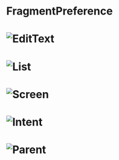 # FragmentPreference
# ![EditText](https://github.com/JojoBiid/FragmentPreference/blob/master/app/src/main/res/drawable/edit.png)
# ![List](https://github.com/JojoBiid/FragmentPreference/blob/master/app/src/main/res/drawable/list.png)
# ![Screen](https://github.com/JojoBiid/FragmentPreference/blob/master/app/src/main/res/drawable/screen.png)
# ![Intent](https://github.com/JojoBiid/FragmentPreference/blob/master/app/src/main/res/drawable/intent.png)
# ![Parent](https://github.com/JojoBiid/FragmentPreference/blob/master/app/src/main/res/drawable/parent.png)
